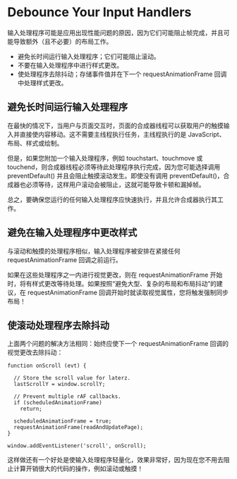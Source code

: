 <!-- https://developers.google.com/web/fundamentals/performance/rendering/debounce-your-input-handlers -->
# Debounce Your Input Handlers

输入处理程序可能是应用出现性能问题的原因，因为它们可能阻止帧完成，并且可能导致额外（且不必要）的布局工作。

* 避免长时间运行输入处理程序；它们可能阻止滚动。
* 不要在输入处理程序中进行样式更改。
* 使处理程序去除抖动；存储事件值并在下一个 requestAnimationFrame 回调中处理样式更改。

## 避免长时间运行输入处理程序

在最快的情况下，当用户与页面交互时，页面的合成器线程可以获取用户的触摸输入并直接使内容移动。这不需要主线程执行任务，主线程执行的是 JavaScript、布局、样式或绘制。

但是，如果您附加一个输入处理程序，例如 touchstart、touchmove 或 touchend，则合成器线程必须等待此处理程序执行完成，因为您可能选择调用 preventDefault() 并且会阻止触摸滚动发生。即使没有调用 preventDefault()，合成器也必须等待，这样用户滚动会被阻止，这就可能导致卡顿和漏掉帧。

总之，要确保您运行的任何输入处理程序应快速执行，并且允许合成器执行其工作。

## 避免在输入处理程序中更改样式

与滚动和触摸的处理程序相似，输入处理程序被安排在紧接任何 requestAnimationFrame 回调之前运行。

如果在这些处理程序之一内进行视觉更改，则在 requestAnimationFrame 开始时，将有样式更改等待处理。如果按照“避免大型、复杂的布局和布局抖动”的建议，在 requestAnimationFrame 回调开始时就读取视觉属性，您将触发强制同步布局！

## 使滚动处理程序去除抖动

上面两个问题的解决方法相同：始终应使下一个 requestAnimationFrame 回调的视觉更改去除抖动：
```
function onScroll (evt) {

  // Store the scroll value for laterz.
  lastScrollY = window.scrollY;

  // Prevent multiple rAF callbacks.
  if (scheduledAnimationFrame)
    return;

  scheduledAnimationFrame = true;
  requestAnimationFrame(readAndUpdatePage);
}

window.addEventListener('scroll', onScroll);
```

这样做还有一个好处是使输入处理程序轻量化，效果非常好，因为现在您不用去阻止计算开销很大的代码的操作，例如滚动或触摸！

